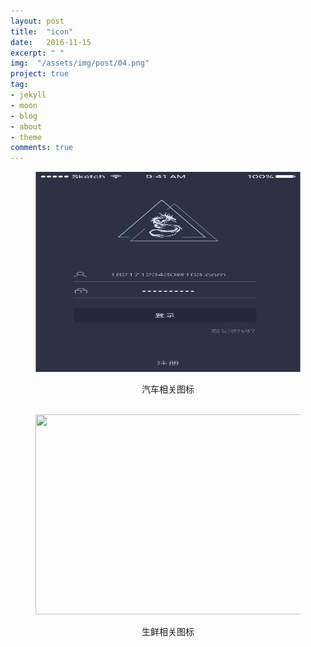 ```yaml
---
layout: post
title:  "icon"
date:   2016-11-15
excerpt: " "
img:  "/assets/img/post/04.png"
project: true
tag:
- jekyll 
- moon
- blog
- about
- theme
comments: true
---
```



<figure><img src="/assets/img/01.png" style="width: 640px; height: 320px;"></figure>
<center>
	<figcaption>汽车相关图标</figcaption>
</center>
<br>
<figure><img src="/assets/img/icon/02.png" style="width: 640px; height: 320px;"></figure>
<center>
	<figcaption>生鲜相关图标</figcaption>
</center>